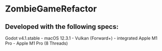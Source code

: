 # ZombieGameRefactor

## Developed with the following specs:

Godot v4.1.stable - macOS 12.3.1 - Vulkan (Forward+) - integrated Apple M1 Pro - Apple M1 Pro (8 Threads)
